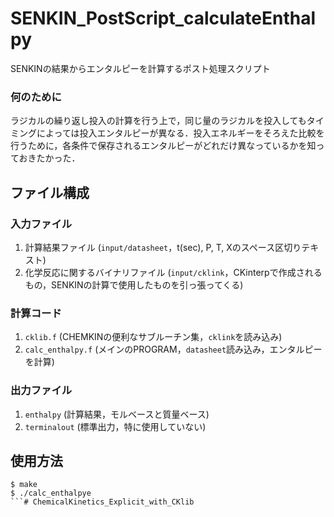 # SENKIN_PostScript_calculateEnthalpy
SENKINの結果からエンタルピーを計算するポスト処理スクリプト
### 何のために
ラジカルの繰り返し投入の計算を行う上で，同じ量のラジカルを投入してもタイミングによっては投入エンタルピーが異なる．投入エネルギーをそろえた比較を行うために，各条件で保存されるエンタルピーがどれだけ異なっているかを知っておきたかった．
## ファイル構成
### 入力ファイル
1. 計算結果ファイル (`input/datasheet`，t(sec), P, T, Xのスペース区切りテキスト)
2. 化学反応に関するバイナリファイル (`input/cklink`，CKinterpで作成されるもの，SENKINの計算で使用したものを引っ張ってくる)
### 計算コード
1. `cklib.f` (CHEMKINの便利なサブルーチン集，`cklink`を読み込み)
2. `calc_enthalpy.f` (メインのPROGRAM，`datasheet`読み込み，エンタルピーを計算)
### 出力ファイル
1. `enthalpy` (計算結果，モルベースと質量ベース)
2. `terminalout` (標準出力，特に使用していない)
## 使用方法
```
$ make
$ ./calc_enthalpye
```# ChemicalKinetics_Explicit_with_CKlib
